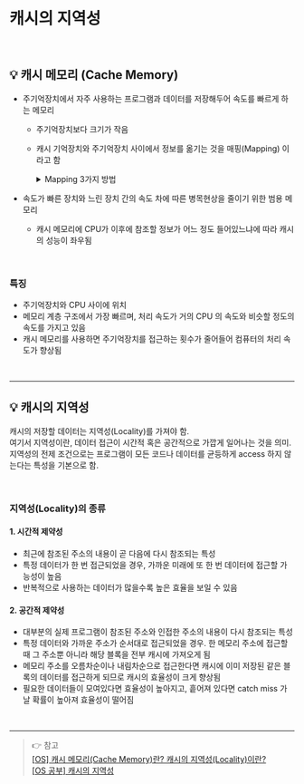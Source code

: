 # 캐시의 지역성

<br>

## 💡 캐시 메모리 (Cache Memory)

- 주기억장치에서 자주 사용하는 프로그램과 데이터를 저장해두어 속도를 빠르게 하는 메모리
  - 주기억장치보다 크기가 작음
  - 캐시 기억장치와 주기억장치 사이에서 정보를 옮기는 것을 매핑(Mapping) 이라고 함
    <details>
    <summary>Mapping 3가지 방법</summary>
    <br>

      - 직접 매핑(Direct Mapping)
      - 연관 매핑(Associate Mapping)
      - 집합 연관 매핑(Set Associate Mapping)
    </details>

- 속도가 빠른 장치와 느린 장치 간의 속도 차에 따른 병목현상을 줄이기 위한 범용 메모리
  - 캐시 메모리에 CPU가 이후에 참조할 정보가 어느 정도 들어있느냐에 따라 캐시의 성능이 좌우됨

<br>

### 특징

- 주기억장치와 CPU 사이에 위치
- 메모리 계층 구조에서 가장 빠르며, 처리 속도가 거의 CPU 의 속도와 비슷할 정도의 속도를 가지고 있음
- 캐시 메모리를 사용하면 주기억장치를 접근하는 횟수가 줄어들어 컴퓨터의 처리 속도가 향상됨

<br>

- - -

## 💡 캐시의 지역성

캐시의 저장할 데이터는 지역성(Locality)를 가져야 함.<br>
여기서 지역성이란, 데이터 접근이 시간적 혹은 공간적으로 가깝게 일어나는 것을 의미.<br>
지역성의 전제 조건으로는 프로그램이 모든 코드나 데이터를 균등하게 access 하지 않는다는 특성을 기본으로 함.

<br>

### 지역성(Locality)의 종류

#### 1. 시간적 제약성

- 최근에 참조된 주소의 내용이 곧 다음에 다시 참조되는 특성
- 특정 데이터가 한 번 접근되었을 경우, 가까운 미래에 또 한 번 데이터에 접근할 가능성이 높음
- 반복적으로 사용하는 데이터가 많을수록 높은 효율을 보일 수 있음

#### 2. 공간적 제약성

- 대부분의 실제 프로그램이 참조된 주소와 인접한 주소의 내용이 다시 참조되는 특성
- 특정 데이터와 가까운 주소가 순서대로 접근되었을 경우. 한 메모리 주소에 접근할 때 그 주소뿐 아니라 해당 블록을 전부 캐시에 가져오게 됨
- 메모리 주소를 오름차순이나 내림차순으로 접근한다면 캐시에 이미 저장된 같은 블록의 데이터를 접근하게 되므로 캐시의 효율성이 크게 향상됨
- 필요한 데이터들이 모여있다면 효율성이 높아지고, 흩어져 있다면 catch miss 가 날 확률이 높아져 효율성이 떨어짐

<br>

- - -
> 👉 참고<br>
> [[OS] 캐시 메모리(Cache Memory)란? 캐시의 지역성(Locality)이란?](https://chelseashin.tistory.com/43) <br>
> [[OS 공부] 캐시의 지역성](https://dbstndi6316.tistory.com/222)